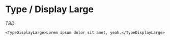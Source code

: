 # Type / Display Large

*TBD*

```
<TypeDisplayLarge>Lorem ipsum dolor sit amet, yeah.</TypeDisplayLarge>
```
